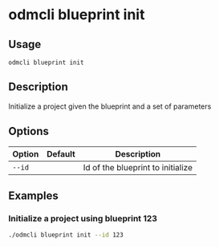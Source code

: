 # odmcli blueprint init

## Usage

`odmcli blueprint init`

## Description

Initialize a project given the blueprint and a set of parameters

## Options

Option|Default|Description
-------|----------|-------
`--id`||Id of the blueprint to initialize

## Examples

### Initialize a project using blueprint 123
```bash
./odmcli blueprint init --id 123
```

